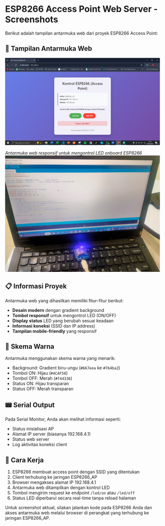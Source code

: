 # ESP8266 Access Point Web Server - Screenshots

Berikut adalah tampilan antarmuka web dari proyek ESP8266 Access Point:

## 📱 Tampilan Antarmuka Web

![Tampilan Web Interface](Capture.PNG)

*Antarmuka web responsif untuk mengontrol LED onboard ESP8266*
![ESP8266 devices](fotoesp8266.jpg)

## 📋 Informasi Proyek

Antarmuka web yang dihasilkan memiliki fitur-fitur berikut:

- **Desain modern** dengan gradient background
- **Tombol responsif** untuk mengontrol LED (ON/OFF)
- **Display status** LED yang berubah sesuai keadaan
- **Informasi koneksi** (SSID dan IP address)
- **Tampilan mobile-friendly** yang responsif

## 🎨 Skema Warna

Antarmuka menggunakan skema warna yang menarik:
- Background: Gradient biru-ungu (`#667eea` ke `#764ba2`)
- Tombol ON: Hijau (`#4CAF50`)
- Tombol OFF: Merah (`#f44336`)
- Status ON: Hijau transparan
- Status OFF: Merah transparan

## 📟 Serial Output

Pada Serial Monitor, Anda akan melihat informasi seperti:
- Status inisialisasi AP
- Alamat IP server (biasanya 192.168.4.1)
- Status web server
- Log aktivitas koneksi client

## 🔄 Cara Kerja

1. ESP8266 membuat access point dengan SSID yang ditentukan
2. Client terhubung ke jaringan ESP8266_AP
3. Browser mengakses alamat IP 192.168.4.1
4. Antarmuka web ditampilkan dengan kontrol LED
5. Tombol mengirim request ke endpoint `/led/on` atau `/led/off`
6. Status LED diperbarui secara real-time tanpa reload halaman

Untuk screenshot aktual, silakan jalankan kode pada ESP8266 Anda dan akses antarmuka web melalui browser di perangkat yang terhubung ke jaringan ESP8266_AP.